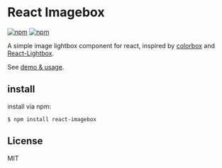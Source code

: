 React Imagebox
===========================

[![npm](https://img.shields.io/npm/l/express.svg?style=flat)](https://opensource.org/licenses/MIT)
[![npm](https://img.shields.io/npm/v/react-imagebox.svg?style=flat)](https://www.npmjs.com/package/react-imagebox)

A simple image lightbox component for react, inspired by [colorbox](https://github.com/jackmoore/colorbox) and [React-Lightbox](https://github.com/howtomakeaturn/React-Lightbox).

See [demo & usage](http://fraina.github.io/react-imagebox/).

## install

install via npm:
```
$ npm install react-imagebox
```

## License
MIT
